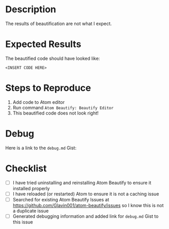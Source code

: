 # Description

The results of beautification are not what I expect.

# Expected Results

The beautified code should have looked like:

```
<INSERT CODE HERE>
```

# Steps to Reproduce

1. Add code to Atom editor
2. Run command `Atom Beautify: Beautify Editor`
3. This beautified code does not look right!

# Debug

Here is a link to the `debug.md` Gist: <INSERT GIST HERE>

# Checklist

- [ ] I have tried uninstalling and reinstalling Atom Beautify to ensure it installed properly
- [ ] I have reloaded (or restarted) Atom to ensure it is not a caching issue
- [ ] Searched for existing Atom Beautify Issues at https://github.com/Glavin001/atom-beautify/issues
so I know this is not a duplicate issue
- [ ] Generated debugging information and added link for `debug.md` Gist to this issue

